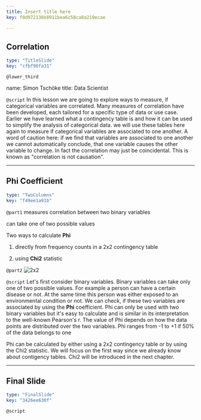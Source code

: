 ```yaml
---
title: Insert title here
key: f0d972138e8911bea6c58ca8a219ecae

---
```

## Correlation

```yaml
type: "TitleSlide"
key: "cfbf90fa31"
```

`@lower_third`

name: Simon Tschöke
title: Data Scientist


`@script`
In this lesson we are going to explore ways to measure, if categorical variables are correlated. Many measures of correlation have been developed, each tailored for a specific type of data or use case. Earlier we have learned what a contingency table is and how it can be used to simplify the analysis of categorical data. we will use these tables here again to measure if categorical variables are associated to one another. A word of caution here: if we find that variables are associated to one another we cannot automatically conclude, that one variable causes the other variable to change. In fact the correlation may just be coincidental. This is known as "correlation is not causation".


---
## Phi Coefficient

```yaml
type: "TwoColumns"
key: "f49ee1a91b"
```

`@part1`
measures correlation between two binary variables

can take one of two possible values

Two ways to calculate **Phi**

1. directly from frequency counts in a 2x2 contingency table

2. using **Chi2** statistic


`@part2`
![2x2](https://assets.datacamp.com/production/repositories/4337/datasets/1288af9eae118213ade073c037614351f3386522/2x2contingency.png)


`@script`
Let's first consider binary variables. Binary variables can take only one of two possible values. For example a person can have a certain disease or not. At the same time this person was either exposed to an environmental condition or not. We can check, if these two variables are associated by using the **Phi** coefficient. Phi can only be used with two binary variables but it's easy to calculate and is similar in its interpretation to the well-known Pearson's r. The value of Phi depends on how the data points are distributed over the two variables. Phi ranges from -1 to +1 if 50% of the data belongs to one  

Phi can be calculated by either using a 2x2 contingency table or by using the Chi2 statistic. We will focus on the first way since we already know about contigency tables. Chi2 will be introduced in the next chapter.


---
## Final Slide

```yaml
type: "FinalSlide"
key: "3426ee630f"
```

`@script`


